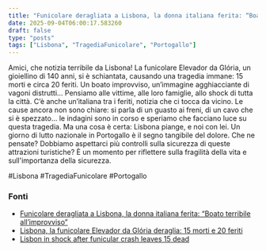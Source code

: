 ```yaml
---
title: "Funicolare deragliata a Lisbona, la donna italiana ferita: “Boato terribile all’improvviso”"
date: 2025-09-04T06:00:17.583260
draft: false
type: "posts"
tags: ["Lisbona", "TragediaFunicolare", "Portogallo"]
---
```


Amici, che notizia terribile da Lisbona!  La funicolare Elevador da Glória, un gioiellino di 140 anni, si è schiantata, causando una tragedia immane: 15 morti e circa 20 feriti.  Un boato improvviso, un’immagine agghiacciante di vagoni distrutti…  Pensiamo alle vittime, alle loro famiglie, allo shock di tutta la città.  C’è anche un’italiana tra i feriti, notizia che ci tocca da vicino.  Le cause ancora non sono chiare: si parla di un guasto ai freni, di un cavo che si è spezzato… le indagini sono in corso e  speriamo che facciano luce su questa tragedia.  Ma una cosa è certa:  Lisbona piange, e noi con lei.  Un giorno di lutto nazionale in Portogallo è il segno tangibile del dolore.  Che ne pensate?  Dobbiamo aspettarci più controlli sulla sicurezza di queste attrazioni turistiche?  È un momento per riflettere sulla fragilità della vita e sull'importanza della sicurezza.

#Lisbona #TragediaFunicolare #Portogallo


### Fonti
- [Funicolare deragliata a Lisbona, la donna italiana ferita: “Boato terribile all’improvviso”](https://www.repubblica.it/esteri/2025/09/04/news/funicolare_deragliata_lisbona_donna_italiana_ferita_boato_terribile_improvviso-424824978/)
- [Lisbona, la funicolare Elevador da Glória deraglia: 15 morti e 20 feriti](https://www.repubblica.it/esteri/2025/09/03/news/lisbona_funicolare_elevador_da_gloria_deraglia_morti-424824551/)
- [Lisbon in shock after funicular crash leaves 15 dead](https://www.bbc.com/news/articles/c1jzlgj915no?at_medium=RSS&at_campaign=rss)

